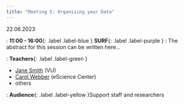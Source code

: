 ```yaml
---
title: "Meeting 5: Organizing your Data"
---
```


22.06.2023

: **11:00 - 16:00**{: .label .label-blue } **SURF**{: .label .label-purple }
: The abstract for this session can be written here...

: **Teachers**{: .label .label-green }
- [Jane Smith](#) (VU)
- [Carol Webber](#) (eScience Center)
- others

: **Audience**{: .label .label-yellow }Support staff and researchers
